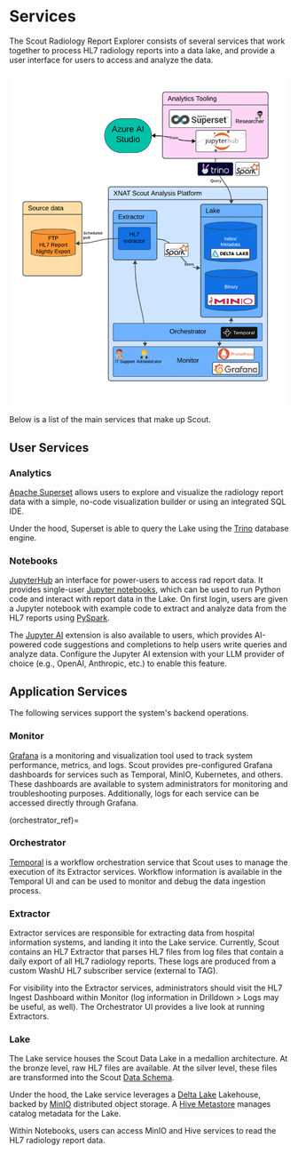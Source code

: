 # Services

The Scout Radiology Report Explorer consists of several services that work together to process HL7 radiology reports into a 
data lake, and provide a user interface for users to access and analyze the data.

![Scout System Overview](images/ScoutSystemOverview.png)

Below is a list of the main services that make up Scout.

## User Services

### Analytics

[Apache Superset](https://superset.apache.org/) allows users to explore and visualize the radiology report data with a simple, no-code 
visualization builder or using an integrated SQL IDE.

Under the hood, Superset is able to query the Lake using the [Trino](https://trino.io/) database engine.

### Notebooks

[JupyterHub](https://jupyterhub.readthedocs.io/en/stable/) an interface for power-users to access rad report data.
It provides single-user [Jupyter notebooks](https://jupyter.org/), which can be used to run Python code and interact 
with report data in the Lake. On first login, users are given a Jupyter notebook with example code to extract 
and analyze data from the HL7 reports using [PySpark](https://spark.apache.org/docs/latest/api/python/index.html).

The [Jupyter AI](https://jupyter-ai.readthedocs.io/en/latest/) extension is also available to users, which provides
AI-powered code suggestions and completions to help users write queries and analyze data. Configure the Jupyter AI 
extension with your LLM provider of choice (e.g., OpenAI, Anthropic, etc.) to enable this feature.

## Application Services

The following services support the system's backend operations.

### Monitor

[Grafana](https://grafana.com/) is a monitoring and visualization tool used to track system performance, metrics, and 
logs. Scout provides pre-configured Grafana dashboards for services such as Temporal, MinIO, Kubernetes, and others. 
These dashboards are available to system administrators for monitoring and troubleshooting purposes. Additionally, logs
for each service can be accessed directly through Grafana.

(orchestrator_ref)=
### Orchestrator

[Temporal](https://temporal.io/) is a workflow orchestration service that Scout uses to manage the execution of its Extractor services. 
Workflow information is available in the Temporal UI and can be used to monitor and debug the data ingestion process.

### Extractor

Extractor services are responsible for extracting data from hospital information systems, and landing it into the Lake service.
Currently, Scout contains an HL7 Extractor that parses HL7 files from log files that contain a daily export of all HL7 radiology reports.
These logs are produced from a custom WashU HL7 subscriber service (external to TAG).

For visibility into the Extractor services, administrators should visit the HL7 Ingest Dashboard within Monitor 
(log information in Drilldown > Logs may be useful, as well). The Orchestrator UI provides a live look at running Extractors.

### Lake

The Lake service houses the Scout Data Lake in a medallion architecture. At the bronze level, raw HL7 files are available. At the silver level, these
files are transformed into the Scout [Data Schema](dataschema.md). 

Under the hood, the Lake service leverages a [Delta Lake](https://delta.io/) Lakehouse, backed by [MinIO](https://min.io/) distributed object storage. 
A [Hive Metastore](https://hive.apache.org/docs/latest/adminmanual-metastore-administration_27362076/) manages catalog metadata for the Lake.

Within Notebooks, users can access MinIO and Hive services to read the HL7 radiology report data.
